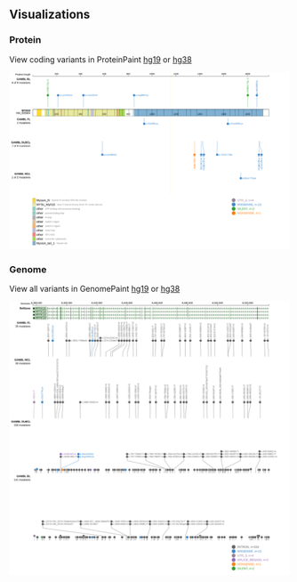 ## Visualizations
### Protein
View coding variants in ProteinPaint [hg19](https://morinlab.github.io/LLMPP/GAMBL/MYH10_protein.html)  or [hg38](https://morinlab.github.io/LLMPP/GAMBL/MYH10_protein_hg38.html)

![](images/proteinpaint/MYH10_NM_005964.svg)

### Genome
View all variants in GenomePaint [hg19](https://morinlab.github.io/LLMPP/GAMBL/MYH10.html)  or [hg38](https://morinlab.github.io/LLMPP/GAMBL/MYH10_hg38.html)

![](images/proteinpaint/MYH10.svg)

